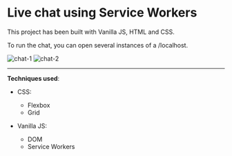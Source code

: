 # Live chat using Service Workers

This project has been built with Vanilla JS, HTML and CSS.

To run the chat, you can open several instances of a /localhost.

![chat-1](https://user-images.githubusercontent.com/104414129/172057939-77081ec4-3ec2-4ce3-88df-5249cced5aa6.PNG)
![chat-2](https://user-images.githubusercontent.com/104414129/172057946-624a11fd-2fed-489b-8131-9737cbeb8c61.PNG)

***
**Techniques used**:

- CSS:
   - Flexbox
   - Grid

- Vanilla JS:
   - DOM
   - Service Workers
